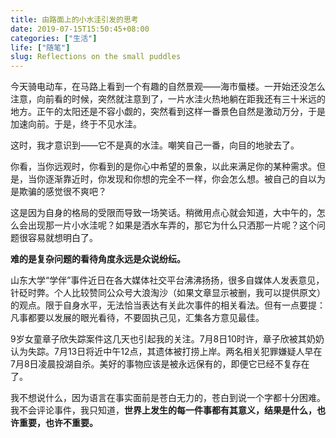 ```yaml
---
title: 由路面上的小水洼引发的思考
date: 2019-07-15T15:50:45+08:00
categories: ["生活"]
life: ["随笔"]
slug: Reflections on the small puddles
---
```


今天骑电动车，在马路上看到一个有趣的自然景观——海市蜃楼。一开始还没怎么注意，向前看的时候，突然就注意到了，一片水洼火热地躺在距我还有三十米远的地方。正午的太阳还是不容小觑的，突然看到这样一番景色自然是激动万分，于是加速向前。于是，终于不见水洼。

这时，我才意识到——它不是真的水洼。嘲笑自己一番，向目的地驶去了。

你看，当你远观时，你看到的是你心中希望的景象，以此来满足你的某种需求。但是，当你逐渐靠近时，你发现和你想的完全不一样，你会怎么想。被自己的自以为是欺骗的感觉很不爽吧？

这是因为自身的格局的受限而导致一场笑话。稍微用点心就会知道，大中午的，怎么会出现那一片小水洼呢？如果是洒水车弄的，那它为什么只洒那一片呢？这个问题很容易就想明白了。

**难的是复杂问题的看待角度永远是众说纷纭。**

山东大学“学伴”事件近日在各大媒体社交平台沸沸扬扬，很多自媒体人发表意见，针砭时弊。个人比较赞同公众号大浪淘沙（如果文章显示被删，我可以提供原文）的观点。限于自身水平，无法恰当表达有关此次事件的相关看法。但有一点要提：凡事都要以发展的眼光看待，不要固执己见，汇集各方意见最佳。

9岁女童章子欣失踪案件这几天也引起我的关注。7月8日10时许，章子欣被其奶奶认为失踪。7月13日将近中午12点，其遗体被打捞上岸。两名相关犯罪嫌疑人早在7月8日凌晨投湖自杀。美好的事物应该是被永远保有的，即便它已经不复存在了。

我不想说什么，因为语言在事实面前是苍白无力的，苍白到说一个字都十分困难。我不会评论事件，我只知道，**世界上发生的每一件事都有其意义，结果是什么，也许重要，也许不重要。**